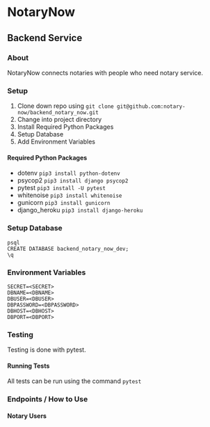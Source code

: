 # NotaryNow

## Backend Service

### About

NotaryNow connects notaries with people who need notary service.

### Setup

1. Clone down repo using `git clone git@github.com:notary-now/backend_notary_now.git`
1. Change into project directory
1. Install Required Python Packages
1. Setup Database
1. Add Environment Variables

#### Required Python Packages
- dotenv `pip3 install python-dotenv`
- psycop2 `pip3 install django psycop2`
- pytest `pip3 install -U pytest`
- whitenoise `pip3 install whitenoise`
- gunicorn `pip3 install gunicorn`
- django_heroku `pip3 install django-heroku`

### Setup Database
```
psql
CREATE DATABASE backend_notary_now_dev;
\q
```

### Environment Variables
```
SECRET=<SECRET>
DBNAME=<DBNAME>
DBUSER=<DBUSER>
DBPASSWORD=<DBPASSWORD>
DBHOST=<DBHOST>
DBPORT=<DBPORT>
```

### Testing

Testing is done with pytest.

#### Running Tests

All tests can be run using the command `pytest`

### Endpoints / How to Use

#### Notary Users